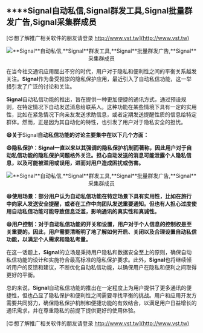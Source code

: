 ## ****Signal**自动私信,**Signal**群发工具,**Signal**批量群发广告,**Signal**采集群成员**

[😍想了解推广相关软件的朋友请登录 http://www.vst.tw](http://www.vst.tw)

 <center><img src="https://vst.tw/MP4/tuiguang/png/8.png" alt="**Signal**自动私信,**Signal**群发工具,**Signal**批量群发广告,**Signal**采集群成员"></center>

在当今社交通讯应用层出不穷的时代，用户对于隐私和便利性之间的平衡关系越发关注。**Signal**作为备受推崇的隐私保护应用，最近引入了自动私信功能，这一举措引发了广泛的讨论和关注。

**Signal**自动私信功能的推出，旨在提供一种更加便捷的通讯方式，通过预设规则，在特定情况下自动发送消息给联系人。这种功能在某些情境下具有一定的实用性，比如在紧急情况下向亲友发送求助信息，或者定期发送提醒性质的信息给特定群体。然而，正是因为其自动化的特性，也引发了用户对于隐私安全的担忧。

**😄关于**Signal**自动私信功能的讨论主要集中在以下几个方面：**

**😄隐私保护：**Signal**一直以来以其强调的隐私保护机制而著称，因此用户对于自动私信功能的隐私保护问题格外关注。担心自动发送的消息可能泄露个人隐私信息，以及可能被滥用或误用，进而对用户造成困扰或伤害。**

 <center><img src="https://vst.tw/MP4/tuiguang/png/6.png" alt="**Signal**自动私信,**Signal**群发工具,**Signal**批量群发广告,**Signal**采集群成员"></center>

**😄使用场景：部分用户认为自动私信功能在特定场景下具有实用性，比如在旅行中向家人发送安全提醒，或者在工作中向团队发送重要通知。但也有人担心过度使用自动私信功能可能导致信息泛滥，影响通讯的真实性和真诚性。**

**😄用户控制：对于自动私信功能的开关和设置，用户对于个人信息的控制权是至关重要的。因此，用户需要清晰明了地了解如何开启、关闭以及合理设置自动私信功能，以满足个人需求和隐私考量。**

在这一话题上，**Signal**的立场是秉持用户隐私和数据安全至上的原则，确保自动私信功能的设计和实施符合最高标准的隐私保护要求。此外，**Signal**也将继续倾听用户的反馈和建议，不断优化自动私信功能，以确保用户在隐私和便利之间取得更好的平衡。

总的来说，**Signal**自动私信功能的推出在一定程度上为用户提供了更多通讯的便捷性，但也凸显了隐私保护和便利性之间需要寻找平衡的挑战。用户和应用开发方需要共同努力，确保隐私保护机制和便捷功能的有效结合，以满足用户日益增长的通讯需求，并在尊重隐私的前提下提供更好的使用体验。

[😍想了解推广相关软件的朋友请登录 http://www.vst.tw](http://www.vst.tw)



